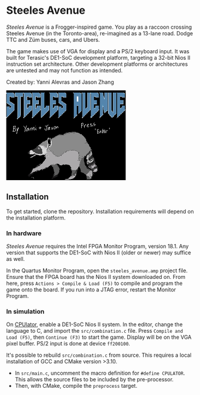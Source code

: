 # Steeles Avenue
_Steeles Avenue_ is a Frogger-inspired game. You play as a raccoon crossing Steeles Avenue (in the Toronto-area), re-imagined as a 13-lane road. Dodge TTC and Züm buses, cars, and Ubers.

The game makes use of VGA for display and a PS/2 keyboard input. It was built for Terasic's DE1-SoC development platform, targeting a 32-bit Nios II instruction set architecture. Other development platforms or architectures are untested and may not function as intended.

Created by: Yanni Alevras and Jason Zhang

![](src/assets/start_screen.png)

## Installation
To get started, clone the repository. Installation requirements will depend on the installation platform.

### In hardware
_Steeles Avenue_ requires the Intel FPGA Monitor Program, version 18.1. Any version that supports the DE1-SoC with Nios II (older or newer) may suffice as well.

In the Quartus Monitor Program, open the `steeles_avenue.amp` project file. Ensure that the FPGA board has the Nios II system downloaded on. From here, press `Actions > Compile & Load (F5)` to compile and program the game onto the board. If you run into a JTAG error, restart the Monitor Program.

### In simulation
On [CPUlator](https://cpulator.01xz.net/?sys=nios-de1soc), enable a DE1-SoC Nios II system. In the editor, change the language to C, and import the `src/combination.c` file. Press `Compile and Load (F5)`, then `Continue (F3)` to start the game. Display will be on the VGA pixel buffer. PS/2 input is done at device `ff200100`.

It's possible to rebuild `src/combination.c` from source. This requires a local installation of GCC and CMake version >3.10.
* In `src/main.c`, uncomment the macro definition for `#define CPULATOR`. This allows the source files to be included by the pre-processor.
* Then, with CMake, compile the `preprocess` target.
